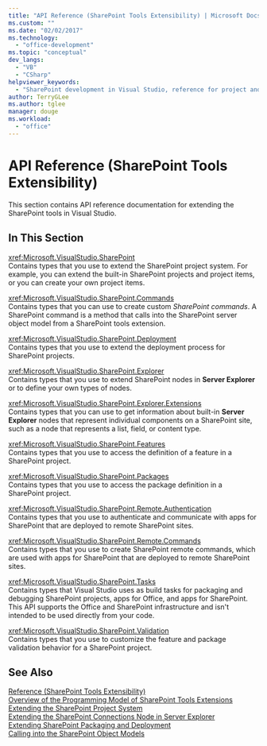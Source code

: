 ```yaml
---
title: "API Reference (SharePoint Tools Extensibility) | Microsoft Docs"
ms.custom: ""
ms.date: "02/02/2017"
ms.technology: 
  - "office-development"
ms.topic: "conceptual"
dev_langs: 
  - "VB"
  - "CSharp"
helpviewer_keywords: 
  - "SharePoint development in Visual Studio, reference for project and tools extensibility"
author: TerryGLee
ms.author: tglee
manager: douge
ms.workload: 
  - "office"
---
```

# API Reference (SharePoint Tools Extensibility)
  This section contains API reference documentation for extending the SharePoint tools in Visual Studio.  
  
## In This Section  
 <xref:Microsoft.VisualStudio.SharePoint>  
 Contains types that you use to extend the SharePoint project system. For example, you can extend the built-in SharePoint projects and project items, or you can create your own project items.  
  
 <xref:Microsoft.VisualStudio.SharePoint.Commands>  
 Contains types that you can use to create custom *SharePoint commands*. A SharePoint command is a method that calls into the SharePoint server object model from a SharePoint tools extension.  
  
 <xref:Microsoft.VisualStudio.SharePoint.Deployment>  
 Contains types that you use to extend the deployment process for SharePoint projects.  
  
 <xref:Microsoft.VisualStudio.SharePoint.Explorer>  
 Contains types that you use to extend SharePoint nodes in **Server Explorer** or to define your own types of nodes.  
  
 <xref:Microsoft.VisualStudio.SharePoint.Explorer.Extensions>  
 Contains types that you can use to get information about built-in **Server Explorer** nodes that represent individual components on a SharePoint site, such as a node that represents a list, field, or content type.  
  
 <xref:Microsoft.VisualStudio.SharePoint.Features>  
 Contains types that you use to access the definition of a feature in a SharePoint project.  
  
 <xref:Microsoft.VisualStudio.SharePoint.Packages>  
 Contains types that you use to access the package definition in a SharePoint project.  
  
 <xref:Microsoft.VisualStudio.SharePoint.Remote.Authentication>  
 Contains types that you use to authenticate and communicate with apps for SharePoint that are deployed to remote SharePoint sites.  
  
 <xref:Microsoft.VisualStudio.SharePoint.Remote.Commands>  
 Contains types that you use to create SharePoint remote commands, which are used with apps for SharePoint that are deployed to remote SharePoint sites.  
  
 <xref:Microsoft.VisualStudio.SharePoint.Tasks>  
 Contains types that Visual Studio uses as build tasks for packaging and debugging SharePoint projects, apps for Office, and apps for SharePoint. This API supports the Office and SharePoint infrastructure and isn't intended to be used directly from your code.  
  
 <xref:Microsoft.VisualStudio.SharePoint.Validation>  
 Contains types that you use to customize the feature and package validation behavior for a SharePoint project.  
  
## See Also  
 [Reference &#40;SharePoint Tools Extensibility&#41;](../sharepoint/reference-sharepoint-tools-extensibility.md)   
 [Overview of the Programming Model of SharePoint Tools Extensions](../sharepoint/overview-of-the-programming-model-of-sharepoint-tools-extensions.md)   
 [Extending the SharePoint Project System](../sharepoint/extending-the-sharepoint-project-system.md)   
 [Extending the SharePoint Connections Node in Server Explorer](../sharepoint/extending-the-sharepoint-connections-node-in-server-explorer.md)   
 [Extending SharePoint Packaging and Deployment](../sharepoint/extending-sharepoint-packaging-and-deployment.md)   
 [Calling into the SharePoint Object Models](../sharepoint/calling-into-the-sharepoint-object-models.md)  
  
  
